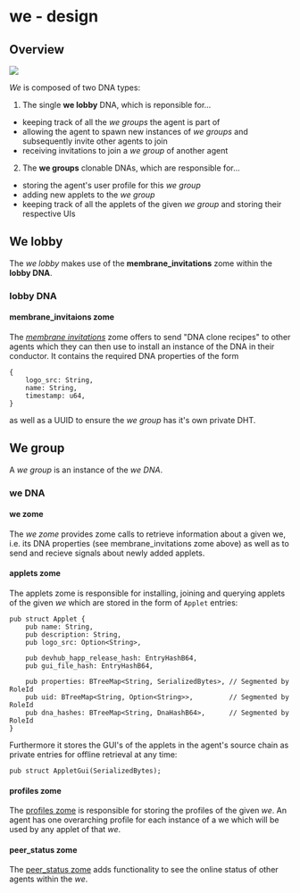 # we - design

## Overview


![](https://i.imgur.com/ssVZM1E.png)


*We* is composed of two DNA types:

1. The single **we lobby** DNA, which is reponsible for...
  * keeping track of all the *we groups* the agent is part of
  * allowing the agent to spawn new instances of *we groups* and subsequently invite other agents to join
  * receiving invitations to join a *we group* of another agent
2. The **we groups** clonable DNAs, which are responsible for...
  * storing the agent's user profile for this *we group*
  * adding new applets to the *we group*
  * keeping track of all the applets of the given *we group* and storing their respective UIs



## We lobby

The *we lobby* makes use of the **membrane_invitations** zome within the **lobby DNA**.

### lobby DNA
#### membrane_invitaions zome

The [*membrane invitations*](https://github.com/holochain-open-dev/membrane-invitations) zome offers to send "DNA clone recipes" to other agents which they can then use to install an instance of the DNA in their conductor. It contains the required DNA properties of the form

```=typescript
{
    logo_src: String,
    name: String,
    timestamp: u64,
}
```
as well as a UUID to ensure the *we group* has it's own private DHT.


## We group

A *we group* is an instance of the *we DNA*.

### we DNA

#### we zome

The *we zome*  provides zome calls to retrieve information about a given we, i.e. its DNA properties (see membrane_invitations zome above) as well as to send and recieve signals about newly added applets.

#### applets zome

The applets zome is responsible for installing, joining and querying applets of the given *we* which are stored in the form of `Applet` entries:

```=rust
pub struct Applet {
    pub name: String,
    pub description: String,
    pub logo_src: Option<String>,

    pub devhub_happ_release_hash: EntryHashB64,
    pub gui_file_hash: EntryHashB64,

    pub properties: BTreeMap<String, SerializedBytes>, // Segmented by RoleId
    pub uid: BTreeMap<String, Option<String>>,         // Segmented by RoleId
    pub dna_hashes: BTreeMap<String, DnaHashB64>,      // Segmented by RoleId
}
```

Furthermore it stores the GUI's of the applets in the agent's source chain as private entries for offline retrieval at any time:
```=rust
pub struct AppletGui(SerializedBytes);
```

#### profiles zome

The [profiles zome](https://github.com/holochain-open-dev/profiles) is responsible for storing the profiles of the given *we*. An agent has one overarching profile for each instance of a we which will be used by any applet of that *we*.

#### peer_status zome

The [peer_status zome](https://github.com/holochain-open-dev/peer-status) adds functionality to see the online status of other agents within the *we*.
